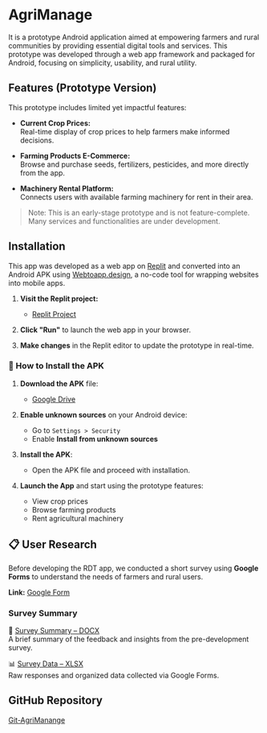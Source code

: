 # AgriManage


It is a prototype Android application aimed at empowering farmers and rural communities by providing essential digital tools and services. This prototype was developed through a web app framework and packaged for Android, focusing on simplicity, usability, and rural utility.

## Features (Prototype Version)

This prototype includes limited yet impactful features:

- **Current Crop Prices:**  
  Real-time display of crop prices to help farmers make informed decisions.

- **Farming Products E-Commerce:**  
  Browse and purchase seeds, fertilizers, pesticides, and more directly from the app.

- **Machinery Rental Platform:**  
  Connects users with available farming machinery for rent in their area.

> Note: This is an early-stage prototype and is not feature-complete. Many services and functionalities are under development.

## Installation

This app was developed as a web app on [Replit](https://replit.com) and converted into an Android APK using [Webtoapp.design](https://webtoapp.design), a no-code tool for wrapping websites into mobile apps.

1. **Visit the Replit project:**
   - [Replit Project](https://703b3c98-f7cc-4af9-8f27-aae28a9c42fd-00-a53wb7g1jsxv.picard.replit.dev/)

2. **Click "Run"** to launch the web app in your browser.

3. **Make changes** in the Replit editor to update the prototype in real-time.

### 📲 How to Install the APK

1. **Download the APK** file:
   - [Google Drive ](https://drive.google.com/file/d/1vKx9qjDFQSPVS6FnGMgTGif6sBd_ZL4G/view?usp=sharing)

2. **Enable unknown sources** on your Android device:
   - Go to `Settings > Security`
   - Enable **Install from unknown sources**

3. **Install the APK**:
   - Open the APK file and proceed with installation.

4. **Launch the App** and start using the prototype features:
   - View crop prices
   - Browse farming products
   - Rent agricultural machinery

## 📋 User Research

Before developing the RDT app, we conducted a short survey using **Google Forms** to understand the needs of farmers and rural users.

**Link:** [Google Form](https://docs.google.com/forms/d/e/1FAIpQLSefnB8D1sqJxHtS4kVNr853xzJ1nJdFjrtoVmhpAFbSSNzHxQ/viewform?usp=sharing)

### Survey Summary

📄 [Survey Summary – DOCX](./Graphical%20data.docx)  
A brief summary of the feedback and insights from the pre-development survey.

📊 [Survey Data – XLSX](./Title%20_%20%E0%A4%B6%E0%A5%80%E0%A4%B0%E0%A5%8D%E0%A4%B7%E0%A4%95_%20Krishi%20Sewa%20App%20%E2%80%93%20Farmer%20Feedback%20Questionnaire%20%E0%A4%95%E0%A5%83%E0%A4%B7%E0%A4%BF%20%E0%A4%B8%E0%A5%87%E0%A4%B5%E0%A4%BE%20%E0%A4%90%E0%A4%AA%E0%A5%8D%E0%A4%AA%20%E2%80%93%20%E0%A4%95%E0%A4%BF%E0%A4%B8%E0%A4%BE%E0%A4%A8%20%E0%A4%AA%E0%A5%8D%E0%A4%B0%E0%A4%A4%E0%A4%BF%E0%A4%95%E0%A5%8D%E0%A4%B0%E0%A4%BF%E0%A4%AF%E0%A4%BE%20%E0%A4%AA%E0%A5%8D%E0%A4%B0%E0%A4%B6%E0%A5%8D%E0%A4%A8%E0%A4%BE%E0%A4%B5%E0%A4%B2%E0%A5%80%20(Responses).xlsx)  
Raw responses and organized data collected via Google Forms.


## GitHub Repository

[Git-AgriManange](https://github.com/KapilJhariya/FarmMarketPro)
